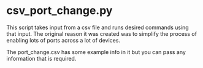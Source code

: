 # csv_port_change.py

This script takes input from a csv file and runs desired commands using that input.
The original reason it was created was to simplify the process of enabling lots of ports across a lot of devices.

The port_change.csv has some example info in it but you can pass any information that is required.